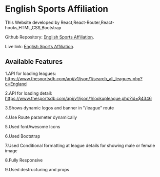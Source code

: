 # English Sports Affiliation
This Website developed by React,React-Router,React-hooks,HTML,CSS,Bootstrap

Github Repository: [English Sports Affiliation](https://github.com/Porgramming-Hero-web-course/react-router-silviaplabon).

Live link: [English Sports Affiliation](https://blissful-shirley-3e9284.netlify.app).

## Available Features

1.API for loading leagues: https://www.thesportsdb.com/api/v1/json/1/search_all_leagues.php?c=England

2.API for loading detail: https://www.thesportsdb.com/api/v1/json/1/lookupleague.php?id=$4346

3.Shows dynamic logos and banner in "/league" route

4.Use Route parameter dynamically

5.Used fontAwesome Icons

6.Used Bootstrap

7.Used Conditional formatting at league details for showing male or female image

8.Fully Responsive 

9.Used destructuring and props

